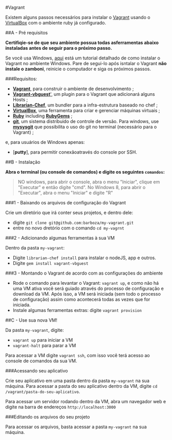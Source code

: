 #Vagrant

Existem alguns passos necessários para instalar o [Vagrant](http://www.vagrantup.com/) usando o [VirtualBox](https://www.virtualbox.org/) com o ambiente ruby já configurado.

##A - Pré requisitos

**Certifiqie-se de que seu ambiente possua todas asferramentas abaixo instaladas antes de seguir para o próximo passo.**

Se você usa Windows, [aqui](http://zamboni.readthedocs.org/en/latest/topics/install-zamboni/vagrant-on-windows.html) está um tutorial detalhado de como instalar o Vagrant no ambiente Windows. Pare de segui-lo após isntalar o Vagrant **não instale o zamboni**, reinicie o computador e siga os próximos passos.

###Requisitos:

* [**Vagrant**](http://docs.vagrantup.com/v2/installation/index.html), para construir o ambiente de desenvolvimento ;
* [**Vagrant-vbguest**'](https://github.com/dotless-de/vagrant-vbguest/blob/master/Readme.md), um plugin para o Vagrant que adicionará alguns Hosts ;
* [**Librarian-Chef**](http://docs.vagrantup.com/v2/installation/index.html), um bundler para a infra-estrutura baseado no chef ;
* [**VirtualBox**](https://www.virtualbox.org/wiki/Downloads), uma ferramenta para criar e gerenciar máquinas virtuais ;
* [**Ruby**](http://www.ruby-lang.org/en/) including [**RubyGems**](http://rubygems.org/pages/download) ;
* [**git**](http://git-scm.com/), um sistema distribuido de controle de versão. Para windows, use [**mysysgit**](http://code.google.com/p/msysgit/downloads/list) que possibilita o uso do git no terminal (necessário para o Vagrant) ;

e, para usuários de Windows apenas:

* [**putty**], para permitir conexãoatravés do console por SSH.


##B - Instalação

**Abra o terminal (ou console de comandos) e digite os seguintes `comandos`:**

> NO windows, para abrir o console, abra o menu "Iniciar", clique em "Executar" e então digite "cmd". No Windows 8, para abrir o "Executar", abra o menu "Iniciar" e digite  "R"

###1 - Baixando os arquivos de configuração do Vagrant

Crie um diretório que irá conter seus projetos, e dentro dele:

* digite `git clone git@github.com:barboza/my-vagrant.git`
* entre no novo dretório com o comando `cd my-vagrnt`

###2 - Adicionando algumas ferramentas à sua VM

Dentro da pasta `my-vagrant`:

* Digite `librarian-chef install` para instalar o nodeJS, app e outros.
* Digite `gem install vagrant-vbguest`

###3 - Montando o Vagrant de acordo com as configurações do ambiente

* Rode o comando para levantar o Vagrant: `vagrant up`, e como não há uma VM ativa você será guiado através do processo de configuração e download da VM. Após isso, a VM será iniciada (sem todo o processo de configuração) assim como acontecerá todas as vezes que for iniciada.
* Instale algumas ferramentas extras: digite `vagrant provision`

##C - Use sua nova VM!

Da pasta `my-vagrant`, digite:

* `vagrant up` para iniciar a VM
* `vagrant-halt` para parar a VM

Para acessar a VM digite `vagrant ssh`, com isso você terá acesso ao console de comandos da sua VM.

###Acessando seu aplicativo

Crie seu aplicativo em uma pasta dentro da pasta `my-vagrant` na sua máquina. Para acessar a pasta do seu aplicativo dentro da VM, digite `cd /vagrant/pasta-do-seu-aplicativo`.

Para acessar um servidor rodando dentro da VM, abra um navegador web e digite na barra de endereços `http://localhost:3000`

###Editando os arquivos do seu projeto

Para acessar os arquivos, basta acessar a pasta `my-vagrant` na sua máquina.

 